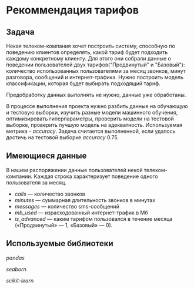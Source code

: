 # Рекоммендация тарифов 

## Задача
Некая телеком-компания хочет построить систему, способную по поведению клиентов определять, какой тариф будет подходить каждому конкретному клиенту. Для этого они собрали данные о поведении пользователей двух тарифов("Продвинутый" и "Базовый"): количество использованных пользователями за месяц звонков, минут разговора, сообщений и интернет-трафика. Нужно построить модель классификации, которая будет выбирать подходящий тариф.

Предобработку данных выполнять не нужно, данные уже обработаны.

В процессе выполнения проекта нужно разбить данные на обучающую и тестовую выборки, изучить разные модели машинного обучения, оптимизировать гиперпараметры, проверить модели на тестовой выборке, проверить лучшую модель на адекватность. Используемая метрика - *accuracy*. Задача считается выполненной, если удалось достичь на тестовой выборке *accuracy* 0.75.

## Имеющиеся данные
В нашем распоряжении данные пользователей некой телеком-компании. Каждая строка характеризует поведение одного пользователя за месяц.
- *сalls* — количество звонков
- *minutes* — суммарная длительность звонков в минутах
- *messages* — количество sms-сообщений
- *mb_used* — израсходованный интернет-трафик в Мб
- *is_advanced* — каким тарифом пользовался в течение месяца («Продвинутый» — 1, «Базовый» — 0).

## Используемые библиотеки
*pandas*

*seaborn*

*scikit-learn*
